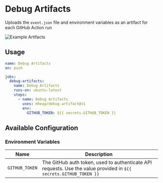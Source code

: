 # Debug Artifacts

Uploads the `event.json` file and environment variables as an artifact for each GitHub Action run

![Example Artifacts](https://user-images.githubusercontent.com/59130/102122508-77df9280-3e3d-11eb-8ae5-66dc3b04f017.png)

## Usage

```yaml
name: Debug Artifacts
on: push

jobs:
  debug-artifacts:
    name: Debug Artifacts
    runs-on: ubuntu-latest
    steps:
      - name: Debug Artifacts
        uses: mheap/debug-artifact@v1
        env:
          GITHUB_TOKEN: ${{ secrets.GITHUB_TOKEN }}
```

## Available Configuration

### Environment Variables

| Name           | Description                                                                                                       |
| -------------- | ----------------------------------------------------------------------------------------------------------------- |
| `GITHUB_TOKEN` | The GitHub auth token, used to authenticate API requests. Use the value provided in `${{ secrets.GITHUB_TOKEN }}` |
